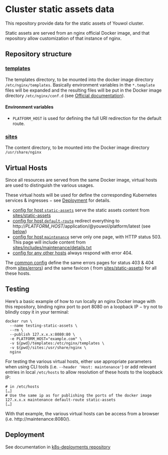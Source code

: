 # Cluster static assets data

This repository provide data for the static assets of Youwol cluster.

Static assets are served from an nginx official Docker image, and that repository allow customization of that
instance of nginx.

## Repository structure

### [templates](./templates)

The templates directory, to be mounted into the docker image directory `/etc/nginx/templates`.
Basically environment variables in the `*.template` files will be expanded and the resulting files will be put in the
Docker image directory `/etc/nginx/conf.d` (see [Official
documentation](https://hub.docker.com/_/nginx/)).

#### Environment variables

* `PLATFORM_HOST` is used for defining the full URI redirection for the default route.

### [sites](./sites)

The content directory, to be mounted into the Docker image directory `/usr/share/nginx`

## Virtual Hosts

Since all resources are served from the same Docker image, virtual hosts are used to distinguish the various usages.

These virtual hosts will be used for define the corresponding Kubernetes services & ingresses −
see [Deployment](#deployment)
for details.

* [config for host `static-assets`](./templates/static-assets.conf.template) serve the static assets content from
  [sites/static-assets](./sites/static-assets)
* [config for host `default-route`](./templates/default-route.conf.template) redirect everything to 
  http://_PLATFORM_HOST_/application/@youwol/platform/latest (see [below](#environment-variables))
* [config for host `maintenance`](./templates/maintenance.conf.template) serve only one page, with HTTP status 503.
  This page will include content from [sites/includes/maintenance/details.txt](./sites/includes/maintenance/details.txt)
* [config for any other hosts](./templates/default.conf.template) always respond with error 404.

The [common config](./templates/common.inc.template) define the same errors pages for status 403 & 404 (from
[sites/errors](./sites/errors)) and the same favicon (
from [sites/static-assets](./sites/static-assets/favicon_64x64.png)) for all
these hosts.

## Testing

Here’s a basic example of how to run locally an nginx Docker image with this repository, binding nginx port to port 
8080 on a loopback IP − try not to blindly copy it in your terminal:

```shell
docker run \
  --name testing-static-assets \
  --rm \
  --publish 127.x.x.x:8080:80 \
  -e PLATFORM_HOST="example.com" \
  -v ${pwd}/templates:/etc/nginx/templates \
  -v ${pwd}/sites:/usr/share/nginx \
  nginx
```

For testing the various virtual hosts, either use appropriate parameters when using CLI tools (i.e. `--header 'Host:
maintenance'`) or add relevant entries in local `/etc/hosts` to allow resolution of these hosts to the loopback IP:

```text
# in /etc/hosts
[…]
# Use the same ip as for publishing the ports of the docker image
127.x.x.x maintenance default-route static-assets
[…]
```

With that example, the various virtual hosts can be access from a browser (i.e. http://maintenance:8080/).

## Deployment

See documentation in [k8s-deployments repository](https://github.com/youwol/k8s-deployments/tree/nevado-tres-cruces/infra/static-assets)
